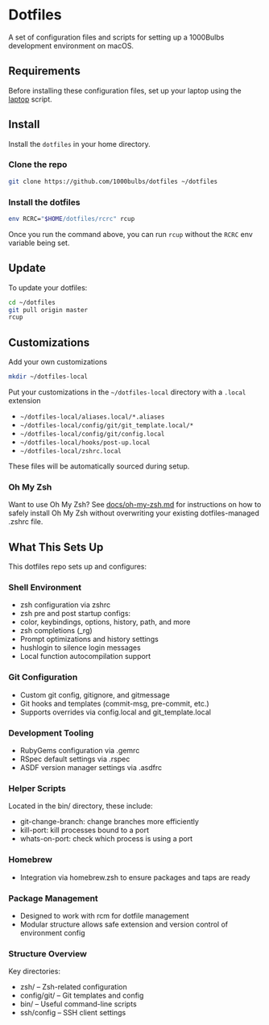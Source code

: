# Dotfiles

A set of configuration files and scripts for setting up a 1000Bulbs development environment on macOS.

## Requirements

Before installing these configuration files, set up your laptop using the [laptop](https://github.com/1000bulbs/laptop) script.

## Install

Install the `dotfiles` in your home directory.

### Clone the repo

```sh
git clone https://github.com/1000bulbs/dotfiles ~/dotfiles
```

### Install the dotfiles

```sh
env RCRC="$HOME/dotfiles/rcrc" rcup
```

Once you run the command above, you can run `rcup` without the `RCRC` env
variable being set.

## Update

To update your dotfiles:

```sh
cd ~/dotfiles
git pull origin master
rcup
```

## Customizations

Add your own customizations

```sh
mkdir ~/dotfiles-local
```

Put your customizations in the `~/dotfiles-local` directory with a `.local`
extension

- `~/dotfiles-local/aliases.local/*.aliases`
- `~/dotfiles-local/config/git/git_template.local/*`
- `~/dotfiles-local/config/git/config.local`
- `~/dotfiles-local/hooks/post-up.local`
- `~/dotfiles-local/zshrc.local`

These files will be automatically sourced during setup.

### Oh My Zsh

Want to use Oh My Zsh? See [docs/oh-my-zsh.md](./docs/oh-my-zsh.md) for instructions on how to safely install Oh My Zsh without overwriting your existing dotfiles-managed .zshrc file.

## What This Sets Up

This dotfiles repo sets up and configures:

### Shell Environment

- zsh configuration via zshrc
- zsh pre and post startup configs:
- color, keybindings, options, history, path, and more
- zsh completions (\_rg)
- Prompt optimizations and history settings
- hushlogin to silence login messages
- Local function autocompilation support

### Git Configuration

- Custom git config, gitignore, and gitmessage
- Git hooks and templates (commit-msg, pre-commit, etc.)
- Supports overrides via config.local and git_template.local

### Development Tooling

- RubyGems configuration via .gemrc
- RSpec default settings via .rspec
- ASDF version manager settings via .asdfrc

### Helper Scripts

Located in the bin/ directory, these include:

- git-change-branch: change branches more efficiently
- kill-port: kill processes bound to a port
- whats-on-port: check which process is using a port

### Homebrew

- Integration via homebrew.zsh to ensure packages and taps are ready

### Package Management

- Designed to work with rcm for dotfile management
- Modular structure allows safe extension and version control of environment config

### Structure Overview

Key directories:

- zsh/ – Zsh-related configuration
- config/git/ – Git templates and config
- bin/ – Useful command-line scripts
- ssh/config – SSH client settings
